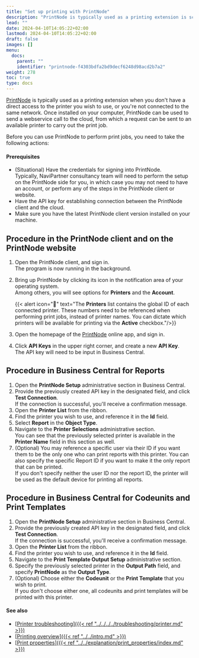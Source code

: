 ```yaml
---
title: "Set up printing with PrintNode"
description: "PrintNode is typically used as a printing extension is scenarios in which you don't have a direct access to the printer you wish to use."
lead: ""
date: 2024-04-10T14:05:22+02:00
lastmod: 2024-04-10T14:05:22+02:00
draft: false
images: []
menu:
  docs:
    parent: ""
    identifier: "printnode-f4303bdfa2bd9decf6248d98acd2b7a2"
weight: 278
toc: true
type: docs
---
```


[<ins>PrintNode<ins>](https://www.printnode.com/en) is typically used as a printing extension when you don't have a direct access to the printer you wish to use, or you're not connected to the same network. Once installed on your computer, PrintNode can be used to send a webservice call to the cloud, from which a request can be sent to an available printer to carry out the print job.

Before you can use PrintNode to perform print jobs, you need to take the following actions:

#### Prerequisites

- (Situational) Have the credentials for signing into PrintNode.     
  Typically, NaviPartner consultancy team will need to perform the setup on the PrintNode side for you, in which case you may not need to have an account, or perform any of the steps in the PrintNode client or website.
- Have the API key for establishing connection between the PrintNode client and the cloud.
- Make sure you have the latest PrintNode client version installed on your machine.

## Procedure in the PrintNode client and on the PrintNode website

1. Open the PrintNode client, and sign in.     
   The program is now running in the background. 
2. Bring up PrintNode by clicking its icon in the notification area of your operating system.      
   Among others, you will see options for **Printers** and the **Account**.

    {{< alert icon="📝" text="The <b>Printers</b> list contains the global ID of each connected printer. These numbers need to be referenced when performing print jobs, instead of printer names. You can dictate which printers will be available for printing via the <b>Active</b> checkbox."/>}}

3. Open the homepage of the [<ins>PrintNode<ins>](https://api.printnode.com/app/print) online app, and sign in.
4. Click **API Keys** in the upper right corner, and create a new **API Key**.     
   The API key will need to be input in Business Central.

## Procedure in Business Central for Reports

1. Open the **PrintNode Setup** administrative section in Business Central.
2. Provide the previously created API key in the designated field, and click **Test Connection**.     
   If the connection is successful, you'll receive a confirmation message.
3. Open the **Printer List** from the ribbon.     
4. Find the printer you wish to use, and reference it in the **Id** field.      
5. Select **Report** in the **Object Type**.     
6. Navigate to the **Printer Selections** administrative section.       
   You can see that the previously selected printer is available in the **Printer Name** field in this section as well.     
7. (Optional) You may reference a specific user via their ID if you want them to be the only one who can print reports with this printer. You can also specify the specific Report ID if you want to make it the only report that can be printed.        
   If you don't specify neither the user ID nor the report ID, the printer will be used as the default device for printing all reports.

## Procedure in Business Central for Codeunits and Print Templates

1. Open the **PrintNode Setup** administrative section in Business Central.
2. Provide the previously created API key in the designated field, and click **Test Connection**.     
   If the connection is successful, you'll receive a confirmation message.
3. Open the **Printer List** from the ribbon.     
4. Find the printer you wish to use, and reference it in the **Id** field.      
5. Navigate to the **Print Template Output Setup** administrative section. 
6. Specify the previously selected printer in the **Output Path** field, and specify **PrintNode** as the **Output Type**.
7. (Optional) Choose either the **Codeunit** or the **Print Template** that you wish to print.       
   If you don't choose either one, all codeunits and print templates will be printed with this printer. 

#### See also

- [<ins>Printer troubleshooting<ins>]({{< ref "../../../../troubleshooting/printer.md" >}})
- [<ins>Printing overview<ins>]({{< ref "../../intro.md" >}})
- [<ins>Print properties<ins>]({{< ref "../../explanation/print_properties/index.md" >}})